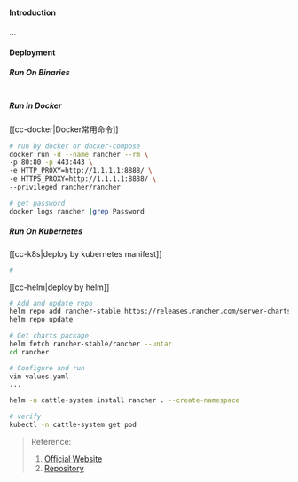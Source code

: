 #### Introduction
...


#### Deployment
##### Run On Binaries
```bash

```

##### Run in Docker
[[cc-docker|Docker常用命令]]
```bash
# run by docker or docker-compose
docker run -d --name rancher --rm \
-p 80:80 -p 443:443 \
-e HTTP_PROXY=http://1.1.1.1:8888/ \
-e HTTPS_PROXY=http://1.1.1.1:8888/ \
--privileged rancher/rancher

# get password
docker logs rancher |grep Password
```

##### Run On Kubernetes
[[cc-k8s|deploy by kubernetes manifest]]
```bash
# 
```

[[cc-helm|deploy by helm]]
```bash
# Add and update repo
helm repo add rancher-stable https://releases.rancher.com/server-charts/stable
helm repo update

# Get charts package
helm fetch rancher-stable/rancher --untar
cd rancher

# Configure and run
vim values.yaml
...

helm -n cattle-system install rancher . --create-namespace 

# verify
kubectl -n cattle-system get pod 
```



> Reference:
> 1. [Official Website](https://github.com/rancher/rke)
> 2. [Repository](https://github.com/rancher/rke)
